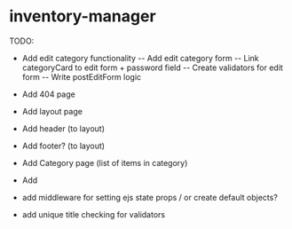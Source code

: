 # inventory-manager

TODO:

- Add edit category functionality
  -- Add edit category form
  -- Link categoryCard to edit form + password field
  -- Create validators for edit form
  -- Write postEditForm logic

- Add 404 page
- Add layout page
- Add header (to layout)
- Add footer? (to layout)

- Add Category page (list of items in category)
- Add

- add middleware for setting ejs state props / or create default objects?
- add unique title checking for validators

